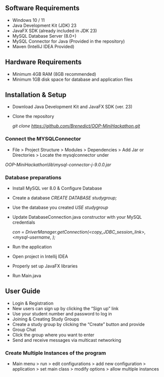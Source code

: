 ## Software Requirements
- Windows 10 / 11
- Java Development Kit (JDK)  23
- JavaFX SDK (already included in JDK 23)
- MySQL Database Server (8.0+)
- MySQL Connector for Java (Provided in the repository)
- Maven (IntelliJ IDEA Provided)

## Hardware Requirements
- Minimum 4GB RAM (8GB recommended)
- Minimum 1GB disk space for database and application files

## Installation & Setup
- Download Java Development Kit and JavaFX SDK (ver. 23)
- Clone the repository
  
	_git clone https://github.com/Brenedict/OOP-MiniHackathon.git_


### Connect the MYSQLConnector
- File > Project Structure > Modules > Dependencies > Add Jar or Directories > Locate the mysqlconnector under
  
_OOP-MiniHackathon\lib\mysql-connector-j-9.0.0.jar_

### Database preparations
- Install MySQL ver 8.0 & Configure Database
- Create a database
  _CREATE DATABASE studygroup;_

- Use the database you created
  _USE studygroup_
  
- Update DatabaseConnection.java constructor with your MySQL credentials
  
  _con = DriverManager.getConnection(<copy_JDBC_session_link>, <mysql-username, <mysql-password>);_

- Run the application
- Open project in Intellij IDEA
- Properly set up JavaFX libraries
- Run Main.java

## User Guide
- Login & Registration
- New users can sign up by clicking the “Sign up” link
- Use your student number and password to log in
- Joining & Creating Study Groups
- Create a study group by clicking the “Create” button and provide
- Group Chat
- Click the group where you want to enter
- Send and receive messages via multicast networking

### Create Multiple Instances of the program
- Main menu > run > edit configurations > add new configuration > application > set main class > modify options > allow multiple instances

